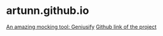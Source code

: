 # artunn.github.io
<a href="https://artunn.github.io/geniusify">An amazing mocking tool: Geniusify</a>
<a href="https://github.com/Artunn/geniusify">Github link of the project</a>
